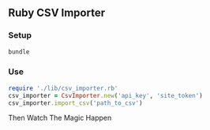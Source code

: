 ## Ruby CSV Importer

### Setup

```ruby
bundle
```

### Use

```ruby
require './lib/csv_importer.rb'
csv_importer = CsvImporter.new('api_key', 'site_token')
csv_importer.import_csv('path_to_csv')
```

Then Watch The Magic Happen
